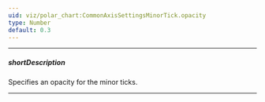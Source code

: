 ```yaml
---
uid: viz/polar_chart:CommonAxisSettingsMinorTick.opacity
type: Number
default: 0.3
---
```

---
##### shortDescription
Specifies an opacity for the minor ticks.

---

